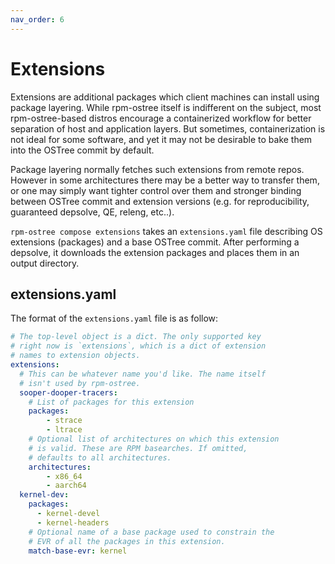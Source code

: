```yaml
---
nav_order: 6
---
```


# Extensions

Extensions are additional packages which client machines can
install using package layering. While rpm-ostree itself is
indifferent on the subject, most rpm-ostree-based distros
encourage a containerized workflow for better separation of
host and application layers. But sometimes, containerization
is not ideal for some software, and yet it may not be
desirable to bake them into the OSTree commit by default.

Package layering normally fetches such extensions from
remote repos. However in some architectures there may be a
better way to transfer them, or one may simply want tighter
control over them and stronger binding between OSTree commit
and extension versions (e.g. for reproducibility, guaranteed
depsolve, QE, releng, etc..).

`rpm-ostree compose extensions` takes an `extensions.yaml`
file describing OS extensions (packages) and a base OSTree
commit. After performing a depsolve, it downloads the
extension packages and places them in an output directory.

## extensions.yaml

The format of the `extensions.yaml` file is as follow:

```yaml
# The top-level object is a dict. The only supported key
# right now is `extensions`, which is a dict of extension
# names to extension objects.
extensions:
  # This can be whatever name you'd like. The name itself
  # isn't used by rpm-ostree.
  sooper-dooper-tracers:
    # List of packages for this extension
    packages:
        - strace
        - ltrace
    # Optional list of architectures on which this extension
    # is valid. These are RPM basearches. If omitted,
    # defaults to all architectures.
    architectures:
        - x86_64
        - aarch64
  kernel-dev:
    packages:
      - kernel-devel
      - kernel-headers
    # Optional name of a base package used to constrain the
    # EVR of all the packages in this extension.
    match-base-evr: kernel
```
